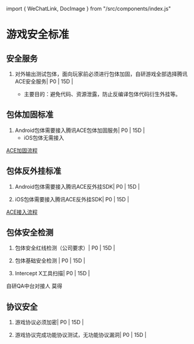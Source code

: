 import { WeChatLink, DocImage } from "/src/components/index.js"

# 游戏安全标准

## 安全服务

1. 对外输出测试包体，面向玩家前必须进行包体加固，自研游戏全部选择腾讯ACE安全服务| P0 | 15D |

    * 主要目的：避免代码、资源泄露，防止反编译包体代码衍生外挂等。

## 包体加固标准

1. Android包体需要接入腾讯ACE包体加固服务| P0 | 15D |
    * iOS包体无需接入

[ACE加固流程](https://qaq.com/docs/services/solution/package/ACE加固流程)

## 包体反外挂标准

1. Android包体需要接入腾讯ACE反外挂SDK| P0 | 15D |

2.  iOS包体需要接入腾讯ACE反外挂SDK| P0 | 15D |

[ACE接入流程](https://qaq.com/docs/services/solution/flow/ACE%E6%8E%A5%E5%85%A5%E6%B5%81%E7%A8%8B)

## 包体安全检测

1. 包体安全红线检测（公司要求）| P0 | 15D |

2. 包体基础安全检测 | P0 | 15D |

3.  Intercept X工具扫描| P0 | 15D |

自研QA中台对接人 <WeChatLink name='莫得'>莫得</WeChatLink>

## 协议安全

1. 游戏协议必须加密| P0 | 15D |

2. 游戏协议完成功能协议测试，无功能协议漏洞| P0 | 15D |




